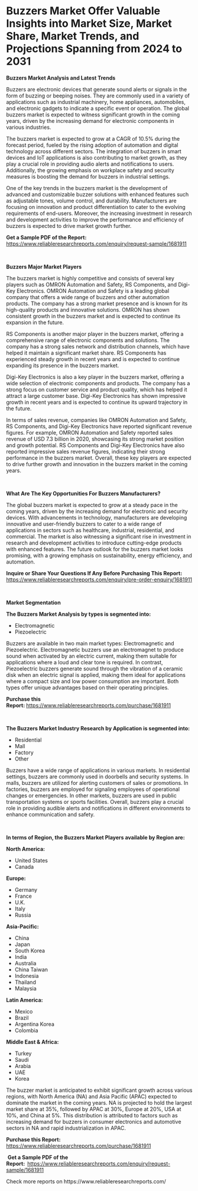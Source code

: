 <p><h1>Buzzers Market Offer Valuable Insights into Market Size, Market Share, Market Trends, and Projections Spanning from 2024 to 2031</h1></p><p><strong>Buzzers Market Analysis and Latest Trends</strong></p>
<p><p>Buzzers are electronic devices that generate sound alerts or signals in the form of buzzing or beeping noises. They are commonly used in a variety of applications such as industrial machinery, home appliances, automobiles, and electronic gadgets to indicate a specific event or operation. The global buzzers market is expected to witness significant growth in the coming years, driven by the increasing demand for electronic components in various industries.</p><p>The buzzers market is expected to grow at a CAGR of 10.5% during the forecast period, fueled by the rising adoption of automation and digital technology across different sectors. The integration of buzzers in smart devices and IoT applications is also contributing to market growth, as they play a crucial role in providing audio alerts and notifications to users. Additionally, the growing emphasis on workplace safety and security measures is boosting the demand for buzzers in industrial settings.</p><p>One of the key trends in the buzzers market is the development of advanced and customizable buzzer solutions with enhanced features such as adjustable tones, volume control, and durability. Manufacturers are focusing on innovation and product differentiation to cater to the evolving requirements of end-users. Moreover, the increasing investment in research and development activities to improve the performance and efficiency of buzzers is expected to drive market growth further.</p></p>
<p><strong>Get a Sample PDF of the Report:&nbsp;</strong> <a href="https://www.reliableresearchreports.com/enquiry/request-sample/1681911">https://www.reliableresearchreports.com/enquiry/request-sample/1681911</a></p>
<p>&nbsp;</p>
<p><strong>Buzzers Major Market Players</strong></p>
<p><p>The buzzers market is highly competitive and consists of several key players such as OMRON Automation and Safety, RS Components, and Digi-Key Electronics. OMRON Automation and Safety is a leading global company that offers a wide range of buzzers and other automation products. The company has a strong market presence and is known for its high-quality products and innovative solutions. OMRON has shown consistent growth in the buzzers market and is expected to continue its expansion in the future.</p><p>RS Components is another major player in the buzzers market, offering a comprehensive range of electronic components and solutions. The company has a strong sales network and distribution channels, which have helped it maintain a significant market share. RS Components has experienced steady growth in recent years and is expected to continue expanding its presence in the buzzers market.</p><p>Digi-Key Electronics is also a key player in the buzzers market, offering a wide selection of electronic components and products. The company has a strong focus on customer service and product quality, which has helped it attract a large customer base. Digi-Key Electronics has shown impressive growth in recent years and is expected to continue its upward trajectory in the future.</p><p>In terms of sales revenue, companies like OMRON Automation and Safety, RS Components, and Digi-Key Electronics have reported significant revenue figures. For example, OMRON Automation and Safety reported sales revenue of USD 7.3 billion in 2020, showcasing its strong market position and growth potential. RS Components and Digi-Key Electronics have also reported impressive sales revenue figures, indicating their strong performance in the buzzers market. Overall, these key players are expected to drive further growth and innovation in the buzzers market in the coming years.</p></p>
<p>&nbsp;</p>
<p><strong>What Are The Key Opportunities For Buzzers Manufacturers?</strong></p>
<p><p>The global buzzers market is expected to grow at a steady pace in the coming years, driven by the increasing demand for electronic and security devices. With advancements in technology, manufacturers are developing innovative and user-friendly buzzers to cater to a wide range of applications in sectors such as healthcare, industrial, residential, and commercial. The market is also witnessing a significant rise in investment in research and development activities to introduce cutting-edge products with enhanced features. The future outlook for the buzzers market looks promising, with a growing emphasis on sustainability, energy efficiency, and automation.</p></p>
<p><strong>Inquire or Share Your Questions If Any Before Purchasing This Report:</strong> <a href="https://www.reliableresearchreports.com/enquiry/pre-order-enquiry/1681911">https://www.reliableresearchreports.com/enquiry/pre-order-enquiry/1681911</a></p>
<p>&nbsp;</p>
<p><strong>Market Segmentation</strong></p>
<p><strong>The Buzzers Market Analysis by types is segmented into:</strong></p>
<p><ul><li>Electromagnetic</li><li>Piezoelectric</li></ul></p>
<p><p>Buzzers are available in two main market types: Electromagnetic and Piezoelectric. Electromagnetic buzzers use an electromagnet to produce sound when activated by an electric current, making them suitable for applications where a loud and clear tone is required. In contrast, Piezoelectric buzzers generate sound through the vibration of a ceramic disk when an electric signal is applied, making them ideal for applications where a compact size and low power consumption are important. Both types offer unique advantages based on their operating principles.</p></p>
<p><strong>Purchase this Report:&nbsp;</strong><a href="https://www.reliableresearchreports.com/purchase/1681911">https://www.reliableresearchreports.com/purchase/1681911</a></p>
<p>&nbsp;</p>
<p><strong>The Buzzers Market Industry Research by Application is segmented into:</strong></p>
<p><ul><li>Residential</li><li>Mall</li><li>Factory</li><li>Other</li></ul></p>
<p><p>Buzzers have a wide range of applications in various markets. In residential settings, buzzers are commonly used in doorbells and security systems. In malls, buzzers are utilized for alerting customers of sales or promotions. In factories, buzzers are employed for signaling employees of operational changes or emergencies. In other markets, buzzers are used in public transportation systems or sports facilities. Overall, buzzers play a crucial role in providing audible alerts and notifications in different environments to enhance communication and safety.</p></p>
<p>&nbsp;</p>
<p><strong>In terms of Region, the Buzzers Market Players available by Region are:</strong></p>
<p>
    <p> <strong> North America: </strong>
        <ul>
            <li>United States</li>
            <li>Canada</li>
        </ul>
        </p> 
    <p> <strong> Europe: </strong>
        <ul>
            <li>Germany</li>
            <li>France</li>
            <li>U.K.</li>
            <li>Italy</li>
            <li>Russia</li>
        </ul>
        </p> 
    <p> <strong> Asia-Pacific: </strong>
        <ul>
            <li>China</li>
            <li>Japan</li>
            <li>South Korea</li>
            <li>India</li>
            <li>Australia</li>
            <li>China Taiwan</li>
            <li>Indonesia</li>
            <li>Thailand</li>
            <li>Malaysia</li>
        </ul>
        </p> 
    <p> <strong> Latin America: </strong>
        <ul>
            <li>Mexico</li>
            <li>Brazil</li>
            <li>Argentina Korea</li>
            <li>Colombia</li>
        </ul>
        </p> 
    <p> <strong> Middle East & Africa: </strong>
        <ul>
            <li>Turkey</li>
            <li>Saudi</li>
            <li>Arabia</li>
            <li>UAE</li>
            <li>Korea</li>
        </ul>
    </p>
    </p>
<p><p>The buzzer market is anticipated to exhibit significant growth across various regions, with North America (NA) and Asia Pacific (APAC) expected to dominate the market in the coming years. NA is projected to hold the largest market share at 35%, followed by APAC at 30%, Europe at 20%, USA at 10%, and China at 5%. This distribution is attributed to factors such as increasing demand for buzzers in consumer electronics and automotive sectors in NA and rapid industrialization in APAC.</p></p>
<p><strong>Purchase this Report: </strong><a href="https://www.reliableresearchreports.com/purchase/1681911">https://www.reliableresearchreports.com/purchase/1681911</a></p>
<p>&nbsp;<strong>Get a Sample PDF of the Report:&nbsp;&nbsp;</strong><a href="https://www.reliableresearchreports.com/enquiry/request-sample/1681911">https://www.reliableresearchreports.com/enquiry/request-sample/1681911</a></p>
<p><strong></strong></p>
<p>Check more reports on https://www.reliableresearchreports.com/</p>